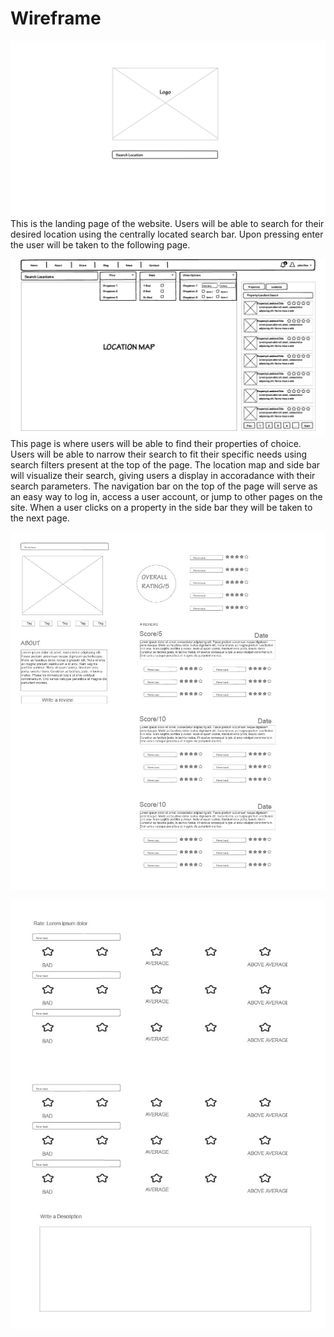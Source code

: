 # Wireframe
![Wireframe 1](assets/wireframe_1.jpg)
This is the landing page of the website. Users will be able to search for their desired location using the centrally located search bar. Upon pressing enter the user will be taken to the following page.

![Wireframe 2](assets/wireframe_2.jpg)
This page is where users will be able to find their properties of choice. Users will be able to narrow their search to fit their specific needs using search filters present at the top of the page. The location map and side bar will visualize their search, giving users a display in accoradance with their search parameters. The navigation bar on the top of the page will serve as an easy way to log in, access a user account, or jump to other pages on the site. When a user clicks on a property in the side bar they will be taken to the next page.

![Wireframe 3](assets/wireframe_3.jpg)


![Wireframe 4](assets/wireframe_4.jpg)
